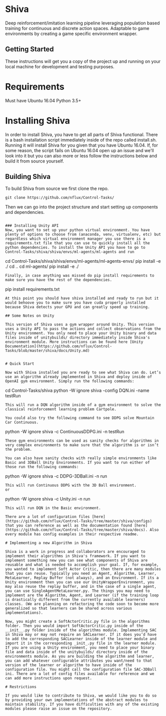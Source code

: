 # Shiva

Deep reinforcement/imitation learning pipeline leveraging population based training for continuous and discrete action spaces. Adaptable to game environments by creating a game specific environment wrapper.

## Getting Started

These instructions will get you a copy of the project up and running on your local machine for development and testing purposes.

# Requirements
Must have Ubuntu 16.04
Python 3.5+

# Installing Shiva

In order to install Shiva, you have to get all parts of Shiva functional. There is a bash installation script immediately inside of the repo called install.sh. Running it will install Shiva for you given that you have Ubuntu 16.04. If, for some reason, the script fails on Ubuntu 16.04 open up an issue and we'll look into it but you can also more or less follow the instructions below and build it from source yourself.

## Building Shiva

To build Shiva from source we first clone the repo.

```
git clone https://github.com/nflux/Control-Tasks/
```

Then we can go into the project structure and start setting up components and dependencies. 

```

### Installing Unity API
Now, you want to set up your python virtual environment. You have plenty of options to choose from (anaconda, venv, virtualenv, etc) but regardless which virtual environment manager you use there is a requirements.txt file that you can use to quickly install all the python dependencies. To install the Unity API you have to go to Control-Tasks/shiva/shiva/envs/ml-agents/ml-agents and run

```
cd Control-Tasks/shiva/shiva/envs/ml-agents/ml-agents-envs/
pip install -e ./
cd ..
cd ml-agents/
pip install -e ./
```
Finally, in case anything was missed do pip install requirements to make sure you have the rest of the dependencies.
```
pip install requirements.txt
```
At this point you should have shiva installed and ready to run but it would behoove you to make sure you have cuda properly installed because Shiva detects your GPU and can greatly speed up training.

## Some Notes on Unity

This version of Shiva uses a gym wrapper around Unity. This version uses a Unity API to pass the actions and collect observations from the Unity environment. You only need to place your Unity binary and data files inside of unitybuilds/ directory immediately inside Shiva's environment module. More instructions can be found here [Unity Documentation](https://github.com/nflux/Control-Tasks/blob/master/shiva/docs/Unity.md) 


# Quick Start

Now with Shiva installed you are ready to see what Shiva can do. Let’s use an algorithm already implemented in Shiva and deploy inside of OpenAI gym environment. Simply run the following commands:
```
cd Control-Tasks/shiva
python -W ignore shiva -config DQN.ini -name testRun 
```
This will run a DQN algorithm inside of a gym environment to solve the classical reinforcement learning problem Cartpole.

You could also try the following command to see DDPG solve Mountain Car Continuous.
```
python -W ignore shiva -c ContinuousDDPG.ini -n testRun
```
These gym environments can be used as sanity checks for algorithms in very complex environments to make sure that the algorithm is or isn’t the problem.

You can also have sanity checks with really simple environments like Basic and 3DBall Unity Environments. If you want to run either of those run the following commands:

```
python -W ignore shiva -c DDPG-3DBall.ini -n run
```
This will run Continuous DDPG with the 3D Ball environment.
or 
```
python -W ignore shiva -c Unity.ini -n run
```
This will run DQN in the Basic environment.

There are a lot of configuration files [here](https://github.com/nflux/Control-Tasks/tree/master/shiva/configs) that you can reference as well as the documentation found [here](https://github.com/nflux/Control-Tasks/tree/master/shiva/docs). Also every module has config examples in their respective readme.

# Implementing a new Algorithm in Shiva

Shiva is a work in progress and collaborators are encouraged to implement their algorithms in Shiva's framework. If you want to implement something new you can see what components of Shiva are reusable and what is needed to accomplish your goal. If, for example, you wanted to implement Soft Actor Critic, then there are many modules that you can reuse. Typically you need an Agent, Algorithm, Learner, MetaLearner, Replay Buffer (not always), and an Environment. If its a Unity environment then you can use our UnityWrapperEnvironment, you may also reuse the replay buffer, and in the case of a single agent, you can use SingleAgentMetaLearner.py. The things you may need to implement are the Algorithm, Agent, and Learner (if the training loop is drastically different from the currently available learners) classes. (We are planning on refactoring the code soon to become more generalized so that learners can be shared across various implementations). 

Now, you might create a SoftActorCritic.py file in the algorithms folder. Then you would import SoftActorCritic.py inside of the __init__.py folder inside of the algorithms module. Implementing SAC in Shiva may or may not require an SACLearner. If it does you’d have to add the corresponding SACLearner inside of the learner module and import it in the corresponding _init_.py file in the learner module. If you are using a Unity environment, you need to place your binary file and data inside of the unitybuilds/ directory inside of the environments module. As you are building the algorithm and learner, you can add whatever configurable attributes you want/need to that version of the learner or algorithm to have inside of the configuration file. You might call the configuration file SAC-3DBall ini. There are a lot of config files available for reference and we can add more instructions upon request.

# Restrictions

If you would like to contribute to Shiva, we would like you to do so by providing your own implementations of the abstract modules to maintain stability. If you have difficulties with any of the existing modules please raise an issue on the repository.
